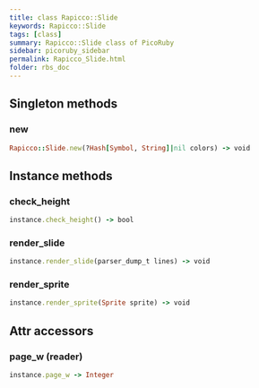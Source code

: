 ```yaml
---
title: class Rapicco::Slide
keywords: Rapicco::Slide
tags: [class]
summary: Rapicco::Slide class of PicoRuby
sidebar: picoruby_sidebar
permalink: Rapicco_Slide.html
folder: rbs_doc
---
```

## Singleton methods
### new

```ruby
Rapicco::Slide.new(?Hash[Symbol, String]|nil colors) -> void
```
## Instance methods
### check_height

```ruby
instance.check_height() -> bool
```
### render_slide

```ruby
instance.render_slide(parser_dump_t lines) -> void
```
### render_sprite

```ruby
instance.render_sprite(Sprite sprite) -> void
```
## Attr accessors
### page_w (reader)
```ruby
instance.page_w -> Integer
```
